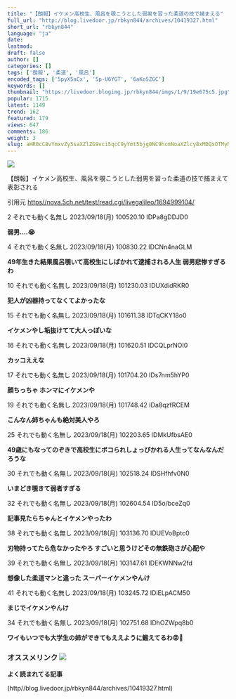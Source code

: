 ```yaml
---
title: "【朗報】イケメン高校生、風呂を覗こうとした弱男を習った柔道の技で捕まえる"
full_url: "http://blog.livedoor.jp/rbkyn844/archives/10419327.html"
short_url: "rbkyn844"
language: "ja"
date: 
lastmod: 
draft: false
author: []
categories: []
tags: ['朗報', '柔道', '風呂']
encoded_tags: ['5pyX5aCx', '5p-U6YGT', '6aKo5ZGC']
keywords: []
thumbnail: "https://livedoor.blogimg.jp/rbkyn844/imgs/1/9/19e675c5.jpg"
popular: 1715
latest: 1149
trend: 162
featured: 179
views: 647
comments: 186
weight: 3
slug: aHR0cC8vYmxvZy5saXZlZG9vci5qcC9yYmt5bjg0NC9hcmNoaXZlcy8xMDQxOTMyNy5odG1s
---
```


![](https://livedoor.blogimg.jp/rbkyn844/imgs/1/9/19e675c5.jpg)

<div><p>【朗報】イケメン高校生、風呂を覗こうとした弱男を習った柔道の技で捕まえて表彰される</p><p>引用元 <a href='https//nova.5ch.net/test/read.cgi/livegalileo/1694999104/' target='_blank' title=''>https//nova.5ch.net/test/read.cgi/livegalileo/1694999104/ </a> </p> <p class='res1'>2 それでも動く名無し 2023/09/18(月) 100520.10 IDPa8gDDJD0 </p> <p class='res2'><b> 弱男....😭 </b></p> <p class='res1'>4 それでも動く名無し 2023/09/18(月) 100830.22 IDCNn4naGLM </p> <p class='res2'><b> 49年生きた結果風呂覗いて高校生にしばかれて逮捕される人生 弱男悲惨すぎるわ </b></p> <p class='res1'>10 それでも動く名無し 2023/09/18(月) 101230.03 IDUXdidRKR0 </p> <p class='res2'><b> 犯人が凶器持ってなくてよかったな </b></p> <p class='res1'>15 それでも動く名無し 2023/09/18(月) 101611.38 IDTqCKY18o0 </p> <p class='res2'><b> イケメンやし垢抜けてて大人っぽいな </b></p> <p class='res1'>16 それでも動く名無し 2023/09/18(月) 101620.51 IDCQLprNOI0 </p> <p class='res2'><b> カッコええな </b></p> <p class='no-pc'></p> <p class='res1'>17 それでも動く名無し 2023/09/18(月) 101704.20 IDs7nm5hYP0 </p> <p class='res2'><b> 顔ちっちゃ ホンマにイケメンや </b></p> <p class='res1'>19 それでも動く名無し 2023/09/18(月) 101748.42 IDa8qzfRCEM </p> <p class='res2'><b> こんなん姉ちゃんも絶対美人やろ </b></p> <p class='res1'>25 それでも動く名無し 2023/09/18(月) 102203.65 IDMkUfbsAE0 </p> <p class='res2'><b> 49歳にもなってのぞきで高校生にボコられしょっぴかれる人生ってなんなんだろうな </b></p> <p class='res1'>30 それでも動く名無し 2023/09/18(月) 102518.24 IDSHfhfv0N0 </p> <p class='res2'><b> いまどき覗きて弱者すぎる </b></p> <p class='res1'>32 それでも動く名無し 2023/09/18(月) 102604.54 ID5o/bceZq0 </p> <p class='res2'><b> 記事見たらちゃんとイケメンやったわ </b></p> <p class='res1'>38 それでも動く名無し 2023/09/18(月) 103136.70 IDUEVoBptc0 </p> <p class='res2'><b> 刃物持ってたら危なかったやろ すごいと思うけどその無鉄砲さが心配や </b></p> <p class='res1'>39 それでも動く名無し 2023/09/18(月) 103147.61 IDEKWNNw2fd </p> <p class='res2'><b> 想像した柔道マンと違った スーパーイケメンやんけ </b></p> <p class='res1'>41 それでも動く名無し 2023/09/18(月) 103245.72 IDiELpACM50 </p> <p class='res2'><b> まじでイケメンやんけ </b></p> <p class='res1'>34 それでも動く名無し 2023/09/18(月) 102751.68 IDhOZWpq8b0 </p> <p class='res2'><b> ワイもいつでも大学生の姉ができてもええように鍛えてるわ😡💪 </b></p> <p id='5077e33f033c4e934bb013c7c4eb8bbd'> </p> <p class='no-pc'></p> <h3 class='linkh'>オススメリンク <img src='http//blog.livedoor.jp/rbkyn844/ftp/fusagikom-fikergh.png'></h3> <p class='link2'> </p> <p class='no-pc'></p> <p class='no-pc'><p><b>よく読まれてる記事</b></p></p> </div>

(http//blog.livedoor.jp/rbkyn844/archives/10419327.html)
